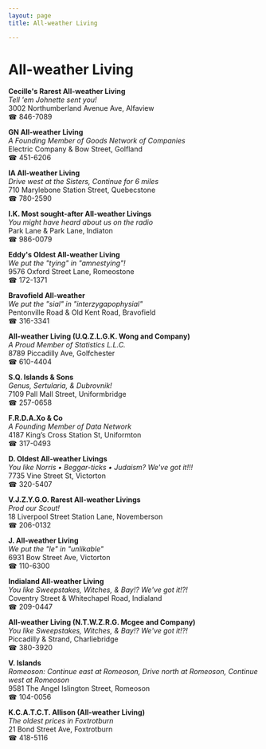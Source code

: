 ```yaml
---
layout: page 
title: All-weather Living

---
```



# All-weather Living


 **Cecille's Rarest All-weather Living**  
_Tell 'em Johnette sent you!_  
3002 Northumberland Avenue Ave, Alfaview  
☎ 846-7089

**GN All-weather Living**  
_A Founding Member of Goods Network of Companies_  
Electric Company & Bow Street, Golfland  
☎ 451-6206

**IA All-weather Living**  
_Drive west at the Sisters, Continue for 6 miles_  
710 Marylebone Station Street, Quebecstone  
☎ 780-2590

**I.K. Most sought-after All-weather Livings**  
_You might have heard about us on the radio_  
Park Lane & Park Lane, Indiaton  
☎ 986-0079

**Eddy's Oldest All-weather Living**  
_We put the "tying" in "amnestying"!_  
9576 Oxford Street Lane, Romeostone  
☎ 172-1371

**Bravofield All-weather**  
_We put the "sial" in "interzygapophysial"_  
Pentonville Road & Old Kent Road, Bravofield  
☎ 316-3341

**All-weather Living (U.Q.Z.L.G.K. Wong and Company)**  
_A Proud Member of Statistics L.L.C._  
8789 Piccadilly Ave, Golfchester  
☎ 610-4404

**S.Q. Islands & Sons**  
_Genus, Sertularia, & Dubrovnik!_  
7109 Pall Mall Street, Uniformbridge  
☎ 257-0658

**F.R.D.A.Xo & Co**  
_A Founding Member of Data Network_  
4187 King’s Cross Station St, Uniformton  
☎ 317-0493

**D. Oldest All-weather Livings**  
_You like Norris • Beggar-ticks • Judaism? We've got it!!!_  
7735 Vine Street St, Victorton  
☎ 320-5407

**V.J.Z.Y.G.O. Rarest All-weather Livings**  
_Prod our Scout!_  
18 Liverpool Street Station Lane, Novemberson  
☎ 206-0132

**J. All-weather Living**  
_We put the "le" in "unlikable"_  
6931 Bow Street Ave, Victorton  
☎ 110-6300

**Indialand All-weather Living**  
_You like Sweepstakes, Witches, & Bay!? We've got it!?!_  
Coventry Street & Whitechapel Road, Indialand  
☎ 209-0447

**All-weather Living (N.T.W.Z.R.G. Mcgee and Company)**  
_You like Sweepstakes, Witches, & Bay!? We've got it!?!_  
Piccadilly & Strand, Charliebridge  
☎ 380-3920

**V. Islands**  
_Romeoson: Continue east at Romeoson, Drive north at Romeoson, Continue west at Romeoson_  
9581 The Angel Islington Street, Romeoson  
☎ 104-0056

**K.C.A.T.C.T. Allison (All-weather Living)**  
_The oldest prices in Foxtrotburn_  
21 Bond Street Ave, Foxtrotburn  
☎ 418-5116

